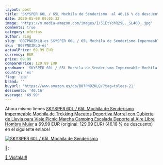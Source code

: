 ```yaml
---
layout: post
title: 'SKYSPER 60L / 65L Mochila de Senderismo  al 46.16 % de descuento'
date: 2020-05-08 09:05:32
image: 'https://m.media-amazon.com/images/I/51EtYohR29L._SL400_.jpg'
comments: true
category: ofertas
author: ring
slug: 'B07PNDZKLQ-es SKYSPER 60L / 65L Mochila de Senderismo Impermeable...'
sku: 'B07PNDZKLQ-es'
actualPrice: 69.99 EUR
currency: EUR
price: 69.99
comparePrice: 129.99 EUR
prodname: 'SKYSPER 60L / 65L Mochila de Senderismo Impermeable Mochila de Trekking Macutos Deportiva Morral con Cubierta de Lluvia para Viaje Picnic Marcha Camping Escalada Deporte al Aire Libre Hombre Mujer'
country: 'es'
flag: '🇪🇸'
brand: ''
buyurl: 'https://www.amazon.es/dp/B07PNDZKLQ/?tag=tolees-21'
descuento: '46.16'
average: '69.99'
---
```


Ahora mismo tienes [SKYSPER 60L / 65L Mochila de Senderismo Impermeable Mochila de Trekking Macutos Deportiva Morral con Cubierta de Lluvia para Viaje Picnic Marcha Camping Escalada Deporte al Aire Libre Hombre Mujer](https://www.amazon.es/dp/B07PNDZKLQ/?tag=tolees-21) a 69.99 EUR (original: 129.99 EUR) (46.16 %  de descuento) en el siguiente enlace!

[![SKYSPER 60L / 65L Mochila de Senderismo ](https://m.media-amazon.com/images/I/51EtYohR29L._SL400_.jpg)](https://www.amazon.es/dp/B07PNDZKLQ/?tag=tolees-21)

🔎:


[🛒 Visítala!!!](https://www.amazon.es/dp/B07PNDZKLQ/?tag=tolees-21)
